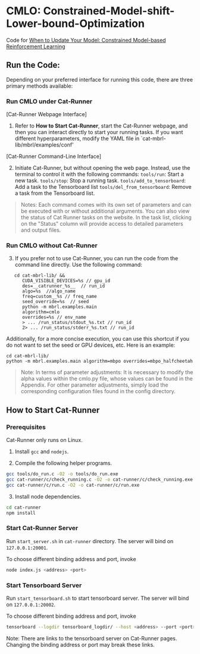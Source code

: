 # CMLO: Constrained-Model-shift-Lower-bound-Optimization

Code for [When to Update Your Model: Constrained Model-based Reinforcement Learning](https://arxiv.org/abs/2210.08349)


## Run the Code:

Depending on your preferred interface for running this code, there are three primary methods available:
### Run CMLO under Cat-Runner 

[Cat-Runner Webpage Interface]

1. Refer to **How to Start Cat-Runner**, start the Cat-Runner webpage, and then you can interact directly to start your running tasks. If you want different hyperparameters, modify the YAML file in `cat-mbrl-lib/mbrl/examples/conf'

[Cat-Runner Command-Line Interface]

2. Initiate Cat-Runner, but without opening the web page. Instead, use the terminal to control it with the following commands:
`tools/run`: Start a new task.
`tools/stop`: Stop a running task.
`tools/add_to_tensorboard`: Add a task to the Tensorboard list
`tools/del_from_tensorboard`: Remove a task from the Tensorboard list.

> Notes: Each command comes with its own set of parameters and can be executed with or without additional arguments.
You can also view the status of Cat Runner tasks on the website. In the task list, clicking on the "Status" column will provide access to detailed parameters and output files.

### Run CMLO without Cat-Runner 

3. If you prefer not to use Cat-Runner, you can run the code from the command line directly. Use the following command: 
```
   cd cat-mbrl-lib/ &&
      CUDA_VISIBLE_DEVICES=%s // gpu_id
      des=__catrunner_%s__  // run_id
      algo=%s  //algo_name
      freq=custom__%s // freq_name
      seed_override=%s  // seed
      python -m mbrl.examples.main
      algorithm=cmlo
      overrides=%s // env_name
      > ... /run_status/stdout_%s.txt // run_id
      2> ... /run_status/stderr_%s.txt // run_id
```

Additionally, for a more concise execution, you can use this shortcut if you do not want to set the seed or GPU devices, etc.
Here is an example:

```
cd cat-mbrl-lib/
python -m mbrl.examples.main algorithm=mbpo overrides=mbpo_halfcheetah
```

> Note: In terms of parameter adjustments:
It is necessary to modify the alpha values within the cmlo.py file, whose values can be found in the Appendix.
> For other parameter adjustments, simply load the corresponding configuration files found in the config directory. 

## How to Start Cat-Runner 
### Prerequisites

Cat-Runner only runs on Linux.

1. Install `gcc` and `nodejs`. 

2. Compile the following helper programs.

```bash
gcc tools/do_run.c -O2 -o tools/do_run.exe
gcc cat-runner/c/check_running.c -O2 -o cat-runner/c/check_running.exe
gcc cat-runner/c/run.c -O2 -o cat-runner/c/run.exe
```

3. Install node dependencies.

```bash
cd cat-runner
npm install
```

### Start Cat-Runner Server

Run `start_server.sh` in `cat-runner` directory. The server will bind on `127.0.0.1:20001`.

To choose different binding address and port, invoke

```bash
node index.js <address> <port>
```

### Start Tensorboard Server

Run `start_tensorboard.sh` to start tensorboard server. The server will bind on `127.0.0.1:20002`.

To choose different binding address and port, invoke

```bash
tensorboard --logdir tensorboard_logdir/ --host <address> --port <port>
```

Note: There are links to the tensorboard server on Cat-Runner pages. Changing the binding address or port may break these links.

